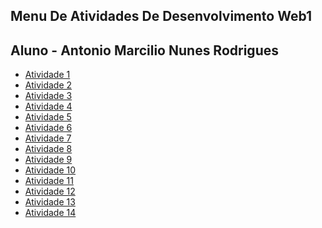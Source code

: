 ## Menu De Atividades De Desenvolvimento Web1
## Aluno - Antonio Marcilio Nunes Rodrigues
- [Atividade 1](https://neguin05.github.io/Atividade-1-Web1/)
- [Atividade 2](https://neguin05.github.io/Atividade-2-Web1/)
- [Atividade 3](https://neguin05.github.io/Atividade-3-Web1/)
- [Atividade 4](https://neguin05.github.io/Atividade-4-Web1/)
- [Atividade 5](https://neguin05.github.io/Atividade-5-Web1/)
- [Atividade 6](https://neguin05.github.io/Atividade-6-Web1/)
- [Atividade 7]()
- [Atividade 8]()
- [Atividade 9]()
- [Atividade 10]()
- [Atividade 11]()
- [Atividade 12]()
- [Atividade 13]()
- [Atividade 14]()

